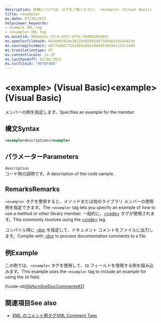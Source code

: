 ```yaml
---
description: 詳細については、以下をご覧ください。 <example> (Visual Basic)
title: <example>
ms.date: 07/20/2015
helpviewer_keywords:
- example XML tag
- <example> XML tag
ms.assetid: 90eeda1c-3fc4-427c-879c-5046d265a97c
ms.openlocfilehash: 643e06fd24e38123dd2693d671b9ab33da5b413e
ms.sourcegitcommit: ddf7edb67715a5b9a45e3dd44536dabc153c1de0
ms.translationtype: HT
ms.contentlocale: ja-JP
ms.lasthandoff: 02/06/2021
ms.locfileid: "99787488"
---
```

# <a name="example-visual-basic"></a><span data-ttu-id="de794-103">\<example> (Visual Basic)</span><span class="sxs-lookup"><span data-stu-id="de794-103">\<example> (Visual Basic)</span></span>

<span data-ttu-id="de794-104">メンバーの例を指定します。</span><span class="sxs-lookup"><span data-stu-id="de794-104">Specifies an example for the member.</span></span>  
  
## <a name="syntax"></a><span data-ttu-id="de794-105">構文</span><span class="sxs-lookup"><span data-stu-id="de794-105">Syntax</span></span>  
  
```xml  
<example>description</example>  
```  
  
## <a name="parameters"></a><span data-ttu-id="de794-106">パラメーター</span><span class="sxs-lookup"><span data-stu-id="de794-106">Parameters</span></span>  

 `description`  
 <span data-ttu-id="de794-107">コード例の説明です。</span><span class="sxs-lookup"><span data-stu-id="de794-107">A description of the code sample.</span></span>  
  
## <a name="remarks"></a><span data-ttu-id="de794-108">Remarks</span><span class="sxs-lookup"><span data-stu-id="de794-108">Remarks</span></span>  

 <span data-ttu-id="de794-109">`<example>` タグを使用すると、メソッドまたは他のライブラリ メンバーの使用例を指定できます。</span><span class="sxs-lookup"><span data-stu-id="de794-109">The `<example>` tag lets you specify an example of how to use a method or other library member.</span></span> <span data-ttu-id="de794-110">一般的に、[\<code>](code.md) タグが使用されます。</span><span class="sxs-lookup"><span data-stu-id="de794-110">This commonly involves using the [\<code>](code.md) tag.</span></span>  
  
 <span data-ttu-id="de794-111">コンパイル時に [-doc](../../reference/command-line-compiler/doc.md) を指定して、ドキュメント コメントをファイルに出力します。</span><span class="sxs-lookup"><span data-stu-id="de794-111">Compile with [-doc](../../reference/command-line-compiler/doc.md) to process documentation comments to a file.</span></span>  
  
## <a name="example"></a><span data-ttu-id="de794-112">例</span><span class="sxs-lookup"><span data-stu-id="de794-112">Example</span></span>  

 <span data-ttu-id="de794-113">この例では、`<example>` タグを使用して、`ID` フィールドを使用する例を組み込みます。</span><span class="sxs-lookup"><span data-stu-id="de794-113">This example uses the `<example>` tag to include an example for using the `ID` field.</span></span>  
  
 [!code-vb[VbVbcnXmlDocComments#2](~/samples/snippets/visualbasic/VS_Snippets_VBCSharp/VbVbcnXmlDocComments/VB/Class1.vb#2)]  
  
## <a name="see-also"></a><span data-ttu-id="de794-114">関連項目</span><span class="sxs-lookup"><span data-stu-id="de794-114">See also</span></span>

- [<span data-ttu-id="de794-115">XML のコメント用タグ</span><span class="sxs-lookup"><span data-stu-id="de794-115">XML Comment Tags</span></span>](index.md)
